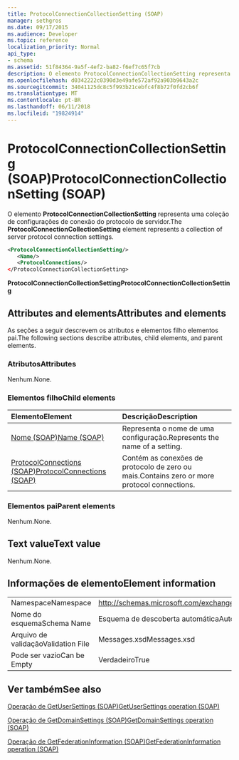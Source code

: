 ```yaml
---
title: ProtocolConnectionCollectionSetting (SOAP)
manager: sethgros
ms.date: 09/17/2015
ms.audience: Developer
ms.topic: reference
localization_priority: Normal
api_type:
- schema
ms.assetid: 51f84364-9a5f-4ef2-ba82-f6ef7c65f7cb
description: O elemento ProtocolConnectionCollectionSetting representa uma coleção de configurações de conexão do protocolo de servidor.
ms.openlocfilehash: d0342222c0390d3e49afe572af92a903b9643a2c
ms.sourcegitcommit: 34041125dc8c5f993b21cebfc4f8b72f0fd2cb6f
ms.translationtype: MT
ms.contentlocale: pt-BR
ms.lasthandoff: 06/11/2018
ms.locfileid: "19824914"
---
```

# <a name="protocolconnectioncollectionsetting-soap"></a><span data-ttu-id="090e5-103">ProtocolConnectionCollectionSetting (SOAP)</span><span class="sxs-lookup"><span data-stu-id="090e5-103">ProtocolConnectionCollectionSetting (SOAP)</span></span>

<span data-ttu-id="090e5-104">O elemento **ProtocolConnectionCollectionSetting** representa uma coleção de configurações de conexão do protocolo de servidor.</span><span class="sxs-lookup"><span data-stu-id="090e5-104">The **ProtocolConnectionCollectionSetting** element represents a collection of server protocol connection settings.</span></span> 
  
```XML
<ProtocolConnectionCollectionSetting/>
   <Name/>
   <ProtocolConnections/>
</ProtocolConnectionCollectionSetting>
```

 <span data-ttu-id="090e5-105">**ProtocolConnectionCollectionSetting**</span><span class="sxs-lookup"><span data-stu-id="090e5-105">**ProtocolConnectionCollectionSetting**</span></span>
## <a name="attributes-and-elements"></a><span data-ttu-id="090e5-106">Attributes and elements</span><span class="sxs-lookup"><span data-stu-id="090e5-106">Attributes and elements</span></span>

<span data-ttu-id="090e5-107">As seções a seguir descrevem os atributos e elementos filho elementos pai.</span><span class="sxs-lookup"><span data-stu-id="090e5-107">The following sections describe attributes, child elements, and parent elements.</span></span>
  
### <a name="attributes"></a><span data-ttu-id="090e5-108">Atributos</span><span class="sxs-lookup"><span data-stu-id="090e5-108">Attributes</span></span>

<span data-ttu-id="090e5-109">Nenhum.</span><span class="sxs-lookup"><span data-stu-id="090e5-109">None.</span></span>
  
### <a name="child-elements"></a><span data-ttu-id="090e5-110">Elementos filho</span><span class="sxs-lookup"><span data-stu-id="090e5-110">Child elements</span></span>

|<span data-ttu-id="090e5-111">**Elemento**</span><span class="sxs-lookup"><span data-stu-id="090e5-111">**Element**</span></span>|<span data-ttu-id="090e5-112">**Descrição**</span><span class="sxs-lookup"><span data-stu-id="090e5-112">**Description**</span></span>|
|:-----|:-----|
|[<span data-ttu-id="090e5-113">Nome (SOAP)</span><span class="sxs-lookup"><span data-stu-id="090e5-113">Name (SOAP)</span></span>](name-soap.md) <br/> |<span data-ttu-id="090e5-114">Representa o nome de uma configuração.</span><span class="sxs-lookup"><span data-stu-id="090e5-114">Represents the name of a setting.</span></span>  <br/> |
|[<span data-ttu-id="090e5-115">ProtocolConnections (SOAP)</span><span class="sxs-lookup"><span data-stu-id="090e5-115">ProtocolConnections (SOAP)</span></span>](protocolconnections-soap.md) <br/> |<span data-ttu-id="090e5-116">Contém as conexões de protocolo de zero ou mais.</span><span class="sxs-lookup"><span data-stu-id="090e5-116">Contains zero or more protocol connections.</span></span>  <br/> |
   
### <a name="parent-elements"></a><span data-ttu-id="090e5-117">Elementos pai</span><span class="sxs-lookup"><span data-stu-id="090e5-117">Parent elements</span></span>

<span data-ttu-id="090e5-118">Nenhum.</span><span class="sxs-lookup"><span data-stu-id="090e5-118">None.</span></span>
  
## <a name="text-value"></a><span data-ttu-id="090e5-119">Text value</span><span class="sxs-lookup"><span data-stu-id="090e5-119">Text value</span></span>

<span data-ttu-id="090e5-120">Nenhum.</span><span class="sxs-lookup"><span data-stu-id="090e5-120">None.</span></span>
  
## <a name="element-information"></a><span data-ttu-id="090e5-121">Informações de elemento</span><span class="sxs-lookup"><span data-stu-id="090e5-121">Element information</span></span>

|||
|:-----|:-----|
|<span data-ttu-id="090e5-122">Namespace</span><span class="sxs-lookup"><span data-stu-id="090e5-122">Namespace</span></span>  <br/> |http://schemas.microsoft.com/exchange/2010/Autodiscover  <br/> |
|<span data-ttu-id="090e5-123">Nome do esquema</span><span class="sxs-lookup"><span data-stu-id="090e5-123">Schema Name</span></span>  <br/> |<span data-ttu-id="090e5-124">Esquema de descoberta automática</span><span class="sxs-lookup"><span data-stu-id="090e5-124">Autodiscover schema</span></span>  <br/> |
|<span data-ttu-id="090e5-125">Arquivo de validação</span><span class="sxs-lookup"><span data-stu-id="090e5-125">Validation File</span></span>  <br/> |<span data-ttu-id="090e5-126">Messages.xsd</span><span class="sxs-lookup"><span data-stu-id="090e5-126">Messages.xsd</span></span>  <br/> |
|<span data-ttu-id="090e5-127">Pode ser vazio</span><span class="sxs-lookup"><span data-stu-id="090e5-127">Can be Empty</span></span>  <br/> |<span data-ttu-id="090e5-128">Verdadeiro</span><span class="sxs-lookup"><span data-stu-id="090e5-128">True</span></span>  <br/> |
   
## <a name="see-also"></a><span data-ttu-id="090e5-129">Ver também</span><span class="sxs-lookup"><span data-stu-id="090e5-129">See also</span></span>



[<span data-ttu-id="090e5-130">Operação de GetUserSettings (SOAP)</span><span class="sxs-lookup"><span data-stu-id="090e5-130">GetUserSettings operation (SOAP)</span></span>](getusersettings-operation-soap.md)
  
[<span data-ttu-id="090e5-131">Operação de GetDomainSettings (SOAP)</span><span class="sxs-lookup"><span data-stu-id="090e5-131">GetDomainSettings operation (SOAP)</span></span>](getdomainsettings-operation-soap.md)
  
[<span data-ttu-id="090e5-132">Operação de GetFederationInformation (SOAP)</span><span class="sxs-lookup"><span data-stu-id="090e5-132">GetFederationInformation operation (SOAP)</span></span>](getfederationinformation-operation-soap.md)

